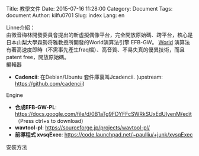 Title: 教學文件
Date: 2015-07-16 11:28:00
Category: Document
Tags: document
Author: kilfu0701
Slug: index
Lang: en

<!-- PELICAN_BEGIN_SUMMARY -->
<div>
  <div class="sub-lead-title">Linne介紹：</div>
  <span class="normal-content">由徵音梅林開發委員會提出的新虛擬偶像平台，完全開放原始碼、跨平台，核心是日本山梨大學森勢将雅教授所開發的World演算法引擎 EFB-GW。</span>
  <span class="normal-content"><a href="http://ml.cs.yamanashi.ac.jp/world/" target="_blank">World</a> 演算法有著高速度即時（不需事先產生fraq檔）、高音質、不易失真的優異技術，而且patent free，開放原始碼。</span>
  <!-- PELICAN_END_SUMMARY -->
  <div class="sub-lead-title">編輯器</div>
  <ul class="listview">
    <li><b>Cadencii</b>: 在Debian/Ubuntu 套件庫裏叫Jcadencii. (upstream: <a href="https://github.com/cadencii" target="_blank">https://github.com/cadencii</a>)</li>
  </ul>
  <div class="sub-lead-title">Engine</div>
  <ul class="listview">
    <li><b>合成EFB-GW-PL</b>: <a href="https://docs.google.com/file/d/0B1aTg9FDYFFcSWRkSUxEdUIyenM/edit" target="_blank">https://docs.google.com/file/d/0B1aTg9FDYFFcSWRkSUxEdUIyenM/edit</a>  （Press ctrl+s to download）</li>
    <li><b>wavtool-pl</b>: <a href="https://sourceforge.jp/projects/wavtool-pl/" target="_blank">https://sourceforge.jp/projects/wavtool-pl/</a></li>
    <li><b>前導程式 xvsqExec</b>: <a href="https://code.launchpad.net/~paulliu/+junk/xvsqExec" target="_blank">https://code.launchpad.net/~paulliu/+junk/xvsqExec</a></li>
  </ul>
  <div class="sub-lead-title">安裝方法</div>
</div>
